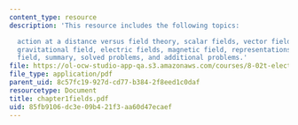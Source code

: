 ```yaml
---
content_type: resource
description: 'This resource includes the following topics:

  action at a distance versus field theory, scalar fields, vector fields, fluid flow,
  gravitational field, electric fields, magnetic field, representations of a vector
  field, summary, solved problems, and additional problems.'
file: https://ol-ocw-studio-app-qa.s3.amazonaws.com/courses/8-02t-electricity-and-magnetism-spring-2005/85fb9106dc3e09b421f3aa60d47ecaef_chapter1fields.pdf
file_type: application/pdf
parent_uid: 8c57fc19-927d-cd77-b384-2f8eed1c0daf
resourcetype: Document
title: chapter1fields.pdf
uid: 85fb9106-dc3e-09b4-21f3-aa60d47ecaef
---
```

